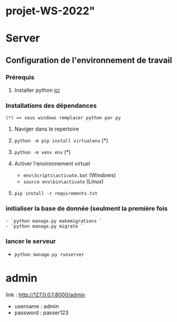 # projet-WS-2022" 

# Server

## Configuration de l'environnement de travail 

### Prérequis
1. Installer python [ici](https://www.python.org/downloads/)


### Installations des dépendances

    (*) => sous windows remplacer python par py  
1. Naviger dans le repertoire

2. `python -m pip install virtualenv` (*) 

3. `python -m venv env` (*)

4. Activer l'environnement virtuel
    - `env\Scripts\activate.bat` (Windows)
    - `source env\bin\activate` (Linux)

5. `pip install -r requirements.txt`

### initialiser la base de donnée (seulment la première fois
    - `python manage.py makemigrations `
    - `python manage.py migrate `
### lancer le serveur 
-   `python manage.py runserver`

# admin 
link : http://127.0.0.1:8000/admin 

- username : admin
- password : passer123





